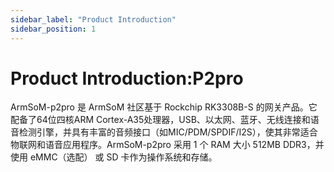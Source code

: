 ```yaml
---
sidebar_label: "Product Introduction"
sidebar_position: 1
---
```


# Product Introduction:P2pro

ArmSoM-p2pro 是 ArmSoM 社区基于 Rockchip RK3308B-S 的网关产品。它配备了64位四核ARM Cortex-A35处理器，USB、以太网、蓝牙、无线连接和语音检测引擎，并具有丰富的音频接口（如MIC/PDM/SPDIF/I2S），使其非常适合物联网和语音应用程序。ArmSoM-p2pro 采用 1 个 RAM 大小 512MB DDR3，并使用 eMMC（选配） 或 SD 卡作为操作系统和存储。
